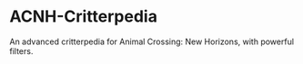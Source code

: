 # ACNH-Critterpedia
An advanced critterpedia for Animal Crossing: New Horizons, with powerful filters.
